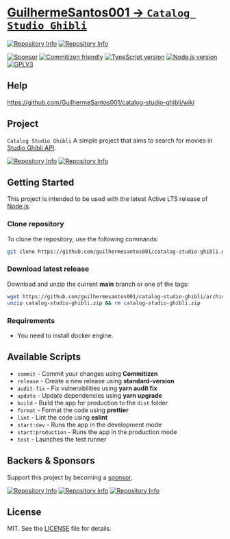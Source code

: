 # [GuilhermeSantos001 -> `Catalog Studio Ghibli`](https://github.com/GuilhermeSantos001)

[![Repository Info][repo-badge-maintenance]][repo-link]
[![Repository Info][repo-badge-version]][repo-link]

[![Sponsor][sponsor-badge]][sponsor]
[![Commitizen friendly][commitizen-badge]][commitizen]
[![TypeScript version][ts-badge]][typescript-4-6]
[![Node.js version][nodejs-badge]][nodejs]
[![GPLV3][license-badge]][license]

## Help
https://github.com/GuilhermeSantos001/catalog-studio-ghibli/wiki

## Project

`Catalog Studio Ghibli` A simple project that aims to search for movies in [Studio Ghibli API](https://ghibliapi.herokuapp.com/#section/Helper-Libraries/Elixir).

[![Repository Info][repo-badge-downloads]][repo-link]
[![Repository Info][repo-badge-size]][repo-link]

## Getting Started

This project is intended to be used with the latest Active LTS release of [Node.js][nodejs].

### Clone repository

To clone the repository, use the following commands:

```sh
git clone https://github.com/guilhermesantos001/catalog-studio-ghibli.git
```

### Download latest release

Download and unzip the current **main** branch or one of the tags:

```sh
wget https://github.com/guilhermesantos001/catalog-studio-ghibli/archive/main.zip -O catalog-studio-ghibli.zip
unzip catalog-studio-ghibli.zip && rm catalog-studio-ghibli.zip
```

### Requirements

- You need to install docker engine.

## Available Scripts

- `commit` - Commit your changes using **Commitizen**
- `release` - Create a new release using **standard-version**
- `audit-fix` - Fix vulnerabilities using **yarn audit fix**
- `update` - Update dependencies using **yarn upgrade**
- `build` - Build the app for production to the `dist` folder
- `format` - Format the code using **prettier**
- `lint` - Lint the code using **eslint**
- `start:dev` - Runs the app in the development mode
- `start:production` - Runs the app in the production mode
- `test` - Launches the test runner

## Backers & Sponsors

Support this project by becoming a [sponsor][sponsor].

[![Repository Info][repo-badge-issues]][repo-link]
[![Repository Info][repo-badge-forks]][repo-link]
[![Repository Info][repo-badge-stars]][repo-link]

## License

MIT. See the [LICENSE](https://github.com/guilhermesantos001/catalog-studio-ghibli/blob/main/LICENSE) file for details.

[commitizen-badge]: https://img.shields.io/badge/commitizen-friendly-brightgreen.svg
[commitizen]: http://commitizen.github.io/cz-cli/
[ts-badge]: https://img.shields.io/badge/TypeScript-4.6-blue.svg
[nodejs-badge]: https://img.shields.io/badge/Node.js->=%2016.15-blue.svg
[nodejs]: https://nodejs.org/dist/latest-v16.x/docs/api/
[typescript-4-6]: https://devblogs.microsoft.com/typescript/announcing-typescript-4-6/
[license-badge]: https://img.shields.io/badge/license-GPLV3-blue.svg
[license]: https://github.com/guilhermesantos001/catalog-studio-ghibli/blob/main/LICENSE
[sponsor-badge]: https://img.shields.io/badge/♥-Sponsor-fc0fb5.svg
[sponsor]: https://github.com/sponsors/guilhermesantos001
[repo-link]: https://github.com/guilhermesantos001/catalog-studio-ghibli
[repo-badge-version]: https://img.shields.io/github/package-json/v/guilhermesantos001/catalog-studio-ghibli?color=green&logo=git&logoColor=green&style=for-the-badge
[repo-badge-size]: https://img.shields.io/github/languages/code-size/guilhermesantos001/catalog-studio-ghibli?color=red&logo=github&logoColor=red&style=for-the-badge
[repo-badge-downloads]: https://img.shields.io/github/downloads/guilhermesantos001/catalog-studio-ghibli/total?color=red&logo=github&logoColor=red&style=for-the-badge
[repo-badge-issues]: https://img.shields.io/github/issues/guilhermesantos001/catalog-studio-ghibli?color=red&logo=git&style=for-the-badge
[repo-badge-forks]: https://img.shields.io/github/forks/guilhermesantos001/catalog-studio-ghibli?color=green&logo=git&logoColor=green&style=for-the-badge
[repo-badge-stars]: https://img.shields.io/github/stars/guilhermesantos001/catalog-studio-ghibli?color=green&logo=git&logoColor=green&style=for-the-badge
[repo-badge-maintenance]: https://img.shields.io/maintenance/yes/2022?logo=github&logoColor=green&style=for-the-badge
